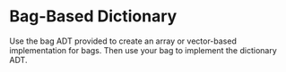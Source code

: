# Bag-Based Dictionary
Use the bag ADT provided to create an array or vector-based implementation for bags.  Then use your bag to implement the dictionary ADT.
